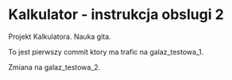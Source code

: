 # Kalkulator - instrukcja obslugi 2
Projekt Kalkulatora. Nauka gita.

To jest pierwszy commit ktory ma trafic na galaz_testowa_1.

Zmiana na galaz_testowa_2.
